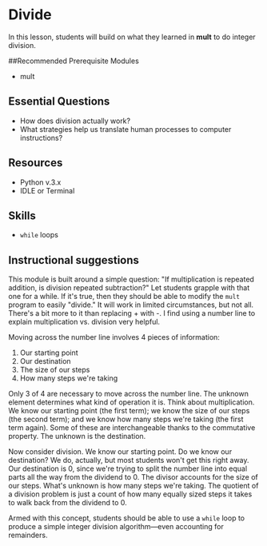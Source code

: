 # Divide
In this lesson, students will build on what they learned in **mult** to do integer
division.

##Recommended Prerequisite Modules
* mult

## Essential Questions
* How does division actually work?
* What strategies help us translate human processes to computer instructions?

## Resources
* Python v.3.x
* IDLE or Terminal

## Skills
* `while` loops

## Instructional suggestions

This module is built around a simple question: "If multiplication is repeated
addition, is division repeated subtraction?" Let students grapple with that one
for a while.  If it's true, then they should be able to modify the `mult` program
to easily "divide." It will work in limited circumstances, but not all. There's
a bit more to it than replacing + with -. I find using a number line to explain
multiplication vs. division very helpful.

Moving across the number line involves 4 pieces of information:
1. Our starting point
2. Our destination
3. The size of our steps
4. How many steps we're taking

Only 3 of 4 are necessary to move across the number line. The unknown element
determines what kind of operation it is. Think about multiplication. We know our
starting point (the first term); we know the size of our steps (the second term);
 and we know how many steps we're taking (the first term again). Some of these are
 interchangeable thanks to the commutative property. The unknown is the destination.

 Now consider division. We know our starting point. Do we know our destination?
 We do, actually, but most students won't get this right away. Our destination is
 0, since we're trying to split the number line into equal parts all the way from
 the dividend to 0. The divisor accounts for the size of our steps. What's unknown
 is how many steps we're taking. The quotient of a division problem is just a count
 of how many equally sized steps it takes to walk back from the dividend to 0.

 Armed with this concept, students should be able to use a `while` loop to produce
 a simple integer division algorithm—even accounting for remainders.
